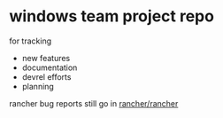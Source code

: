 # windows team project repo

for tracking
* new features
* documentation
* devrel efforts
* planning

rancher bug reports still go in [rancher/rancher](https://github.com/rancher/rancher/issues?q=is%3Aissue+is%3Aopen+label%3Aarea%2Fwindows)
